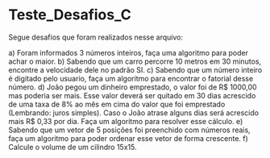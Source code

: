 # Teste_Desafios_C

Segue desafios que foram realizados nesse arquivo:

a) Foram informados 3 números inteiros, faça uma algoritmo para poder achar o maior.
b) Sabendo que um carro percorre 10 metros em 30 minutos, encontre a velocidade dele no padrão SI.
c) Sabendo que um número inteiro é digitado pelo usuario, faça um algoritmo para encontrar o fatorial desse número.
d) João pegou um dinheiro emprestado, o valor foi de R$ 1000,00 mas poderia ser mais. Esse valor deverá ser quitado em 30 dias acrescido de uma taxa de 8% ao mês em cima do valor que foi emprestado (Lembrando: juros simples). Caso o João atrase alguns dias será acrescido mais R$ 0,33 por dia. Faça um algoritmo para resolver esse cálculo.
e) Sabendo que um vetor de 5 posições foi preenchido com números reais, faça um algoritmo para poder ordenar esse vetor de forma crescente.
f) Calcule o volume de um cilindro 15x15.